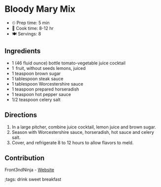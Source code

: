 # Bloody Mary Mix

- ⏲ Prep time: 5 min
- 🍳 Cook time: 8-12 hr
- 🍽 Servings: 8

## Ingredients

- 1 (46 fluid ounce) bottle tomato-vegetable juice cocktail
- 1  fruit, without seeds lemons, juiced
- 1 teaspoon brown sugar
- 1 tablespoon steak sauce
- 1 tablespoon Worcestershire sauce
- 1 teaspoon prepared horseradish
- 1 teaspoon hot pepper sauce
- 1/2 teaspoon celery salt

## Directions

1. In a large pitcher, combine juice cocktail, lemon juice and brown sugar.
2. Season with Worcestershire sauce, horseradish, hot sauce and celery salt.
3. Cover, and refrigerate 8 to 12 hours to allow flavors to meld.

## Contribution

Front3ndNinja - [Website](https://github.com/Front3ndNinja)

;tags: drink sweet breakfast
